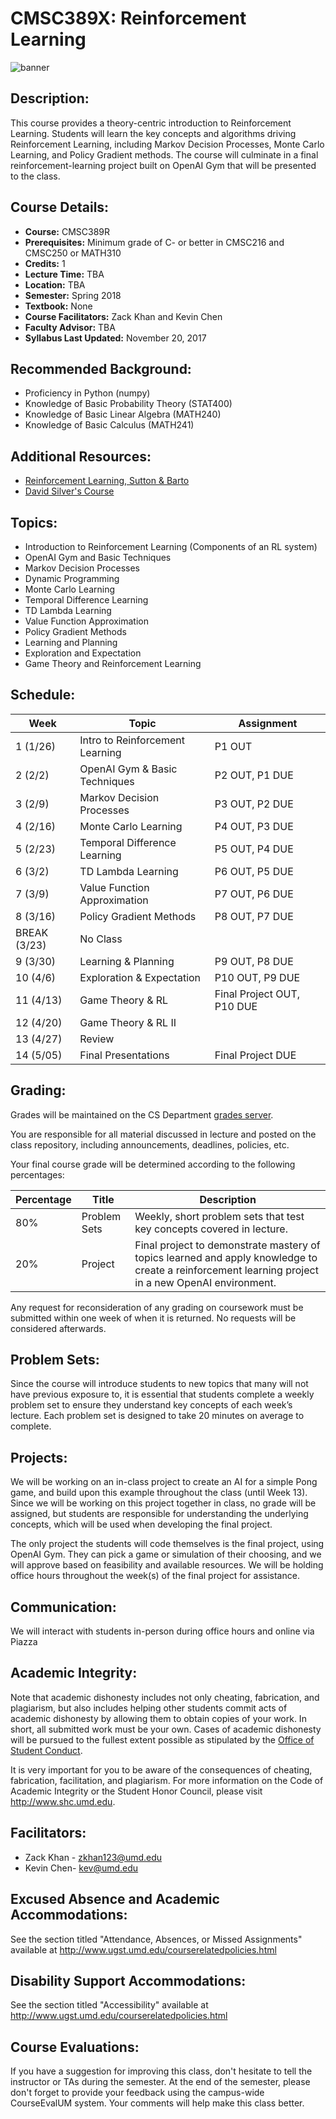 # CMSC389X: Reinforcement Learning
![banner](https://user-images.githubusercontent.com/13123651/33057348-721373ec-ce58-11e7-9e32-cfd371d7e86e.jpg)

## Description:
This course provides a theory-centric introduction to Reinforcement Learning. Students will learn the key concepts and algorithms driving Reinforcement Learning, including Markov Decision Processes, Monte Carlo Learning, and Policy Gradient methods. The course will culminate in a final reinforcement-learning project built on OpenAI Gym that will be presented to the class.

## Course Details:
- **Course:** CMSC389R
- **Prerequisites:** Minimum grade of C- or better in CMSC216 and CMSC250 or MATH310
- **Credits:** 1
- **Lecture Time:** TBA
- **Location:** TBA
- **Semester:** Spring 2018
- **Textbook:** None
- **Course Facilitators:** Zack Khan and Kevin Chen
- **Faculty Advisor:** TBA
- **Syllabus Last Updated:** November 20, 2017

## Recommended Background:
- Proficiency in Python (numpy)
- Knowledge of Basic Probability Theory (STAT400)
- Knowledge of Basic Linear Algebra (MATH240)
- Knowledge of Basic Calculus (MATH241)

## Additional Resources:
- [Reinforcement Learning, Sutton & Barto](https://mitpress.mit.edu/books/reinforcement-learning)
- [David Silver's Course](http://www0.cs.ucl.ac.uk/staff/d.silver/web/Teaching.html)

## Topics:
- Introduction to Reinforcement Learning (Components of an RL system)
- OpenAI Gym and Basic Techniques
- Markov Decision Processes
- Dynamic Programming
- Monte Carlo Learning
- Temporal Difference Learning
- TD Lambda Learning
- Value Function Approximation
- Policy Gradient Methods
- Learning and Planning
- Exploration and Expectation
- Game Theory and Reinforcement Learning

## Schedule:
| Week | Topic | Assignment |
| ----|----|----- |
| 1 (1/26) | Intro to Reinforcement Learning | P1 OUT |
| 2 (2/2) | OpenAI Gym & Basic Techniques | P2 OUT, P1 DUE |
| 3 (2/9) | Markov Decision Processes | P3 OUT, P2 DUE |
| 4 (2/16) | Monte Carlo Learning | P4 OUT, P3 DUE |
| 5 (2/23) | Temporal Difference Learning | P5 OUT, P4 DUE |
| 6 (3/2) | TD Lambda Learning | P6 OUT, P5 DUE |
| 7 (3/9) | Value Function Approximation | P7 OUT, P6 DUE |
| 8 (3/16) | Policy Gradient Methods | P8 OUT, P7 DUE |
| BREAK (3/23) | No Class |
| 9 (3/30) | Learning & Planning | P9 OUT, P8 DUE |
| 10 (4/6) | Exploration & Expectation | P10 OUT, P9 DUE |
| 11 (4/13) | Game Theory & RL | Final Project OUT, P10 DUE |
| 12 (4/20) | Game Theory & RL II | |
| 13 (4/27) | Review | |
| 14 (5/05) | Final Presentations | Final Project DUE |

## Grading: 
Grades will be maintained on the CS Department <a href="https://grades.cs.umd.edu/">grades server</a>.

You are responsible for all material discussed in lecture and posted on the class repository, including announcements, deadlines, policies, etc.

Your final course grade will be determined according to the following percentages:

| Percentage | Title | Description |
| ---------- | -----|-------- |
| 80% | Problem Sets  | Weekly, short problem sets that test key concepts covered in lecture. |
| 20% | Project | Final project to demonstrate mastery of topics learned and apply knowledge to create a reinforcement learning project in a new OpenAI environment. |

Any request for reconsideration of any grading on coursework must be submitted within one week of when it is returned. No requests will be considered afterwards.

## Problem Sets:
Since the course will introduce students to new topics that many will not have previous exposure to, it is essential that students complete a weekly problem set to ensure they understand key concepts of each week’s lecture. Each problem set is designed to take 20 minutes on average to complete.

## Projects:
We will be working on an in-class project to create an AI for a simple Pong game, and build upon this example throughout the class (until Week 13). Since we will be working on this project together in class, no grade will be assigned, but students are responsible for understanding the underlying concepts, which will be used when developing the final project. 

The only project the students will code themselves is the final project, using OpenAI Gym. They can pick a game or simulation of their choosing, and we will approve based on feasibility and available resources. We will be holding office hours throughout the week(s) of the final project for assistance.

## Communication:
We will interact with students in-person during office hours and online via Piazza

## Academic Integrity:
Note that academic dishonesty includes not only cheating, fabrication, and plagiarism, but also includes helping other students commit acts of academic dishonesty by allowing them to obtain copies of your work. In short, all submitted work must be your own. Cases of academic dishonesty will be pursued to the fullest extent possible as stipulated by the <a href="http://osc.umd.edu/OSC/Default.aspx">Office of Student Conduct</a>.

It is very important for you to be aware of the consequences of cheating, fabrication, facilitation, and plagiarism. For more information on the Code of Academic Integrity or the Student Honor Council, please visit http://www.shc.umd.edu.

## Facilitators:
- Zack Khan - zkhan123@umd.edu 
- Kevin Chen- kev@umd.edu

## Excused Absence and Academic Accommodations:
See the section titled "Attendance, Absences, or Missed Assignments" available at http://www.ugst.umd.edu/courserelatedpolicies.html 

## Disability Support Accommodations:
See the section titled "Accessibility" available at http://www.ugst.umd.edu/courserelatedpolicies.html 

## Course Evaluations:
If you have a suggestion for improving this class, don't hesitate to tell the instructor or TAs during the semester. At the end of the semester, please don't forget to provide your feedback using the campus-wide CourseEvalUM system. Your comments will help make this class better.
